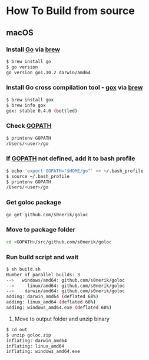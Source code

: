 # How To Build from source

## macOS

### Install [Go](https://golang.org/) via [brew](https://brew.sh/)

```bash
$ brew install go  
$ go version
go version go1.10.2 darwin/amd64
```

### Install Go cross compilation tool - [gox](https://github.com/mitchellh/gox) via [brew](https://brew.sh/)

```bash
$ brew install gox  
$ brew info gox  
gox: stable 0.4.0 (bottled)
```

### Check [GOPATH](https://golang.org/cmd/go/#hdr-GOPATH_environment_variable)

```bash
$ printenv GOPATH  
/Users/<user>/go
```

### If [GOPATH](https://golang.org/cmd/go/#hdr-GOPATH_environment_variable) not defined, add it to bash profile

```bash
$ echo 'export GOPATH="$HOME/go"' >> ~/.bash_profile  
$ source ~/.bash_profile  
$ printenv GOPATH  
/Users/<user>/go
```

### Get goloc package

```bash
go get github.com/s0nerik/goloc
```

### Move to package folder

```bash
cd <GOPATH>/src/github.com/s0nerik/goloc
```

### Run build script and wait

```bash
$ sh build.sh  
Number of parallel builds: 3
-->   windows/amd64: github.com/s0nerik/goloc
-->     linux/amd64: github.com/s0nerik/goloc
-->    darwin/amd64: github.com/s0nerik/goloc
adding: darwin_amd64 (deflated 68%)
adding: linux_amd64 (deflated 68%)
adding: windows_amd64.exe (deflated 68%)
```

1. Move to output folder and unzip binary

```bash
$ cd out  
$ unzip goloc.zip  
inflating: darwin_amd64
inflating: linux_amd64
inflating: windows_amd64.exe
```
